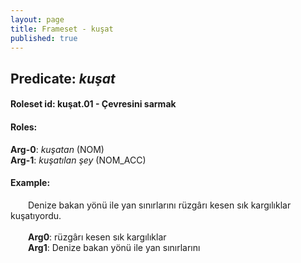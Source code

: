 ```yaml
---
layout: page
title: Frameset - kuşat
published: true
---
```

<h2>Predicate: <i>kuşat</i></h2>
<h4>Roleset id: kuşat.01 - Çevresini sarmak<br>
<h4>Roles:</h4>
<b>Arg-0</b>: <i>kuşatan</i>  (NOM) <br>
<b>Arg-1</b>: <i>kuşatılan şey</i>  (NOM_ACC) <br>
<h4>Example:</h4>
&emsp;&emsp;Denize bakan yönü ile yan sınırlarını rüzgârı kesen sık kargılıklar kuşatıyordu.<br><br>
&emsp;&emsp;<b>Arg0</b>:  rüzgârı kesen sık kargılıklar<br>
&emsp;&emsp;<b>Arg1</b>:  Denize bakan yönü ile yan sınırlarını<br>

